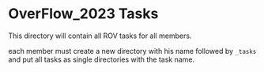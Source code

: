 # OverFlow_2023 Tasks

This directory will contain all ROV tasks for all members.

each member must create a new directory with his name followed by `_tasks` and put all tasks as single directories with the task name.